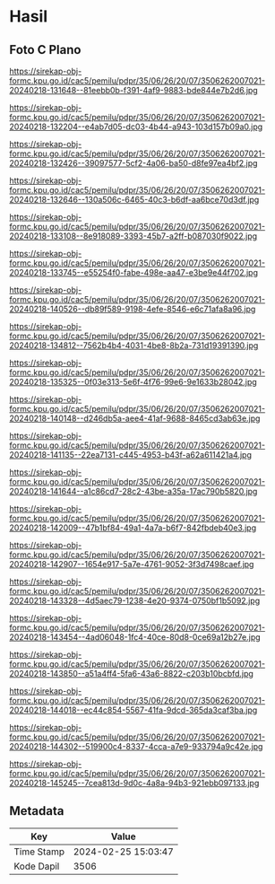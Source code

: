 # Hasil

## Foto C Plano

https://sirekap-obj-formc.kpu.go.id/cac5/pemilu/pdpr/35/06/26/20/07/3506262007021-20240218-131648--81eebb0b-f391-4af9-9883-bde844e7b2d6.jpg

https://sirekap-obj-formc.kpu.go.id/cac5/pemilu/pdpr/35/06/26/20/07/3506262007021-20240218-132204--e4ab7d05-dc03-4b44-a943-103d157b09a0.jpg

https://sirekap-obj-formc.kpu.go.id/cac5/pemilu/pdpr/35/06/26/20/07/3506262007021-20240218-132426--39097577-5cf2-4a06-ba50-d8fe97ea4bf2.jpg

https://sirekap-obj-formc.kpu.go.id/cac5/pemilu/pdpr/35/06/26/20/07/3506262007021-20240218-132646--130a506c-6465-40c3-b6df-aa6bce70d3df.jpg

https://sirekap-obj-formc.kpu.go.id/cac5/pemilu/pdpr/35/06/26/20/07/3506262007021-20240218-133108--8e918089-3393-45b7-a2ff-b087030f9022.jpg

https://sirekap-obj-formc.kpu.go.id/cac5/pemilu/pdpr/35/06/26/20/07/3506262007021-20240218-133745--e55254f0-fabe-498e-aa47-e3be9e44f702.jpg

https://sirekap-obj-formc.kpu.go.id/cac5/pemilu/pdpr/35/06/26/20/07/3506262007021-20240218-140526--db89f589-9198-4efe-8546-e6c71afa8a96.jpg

https://sirekap-obj-formc.kpu.go.id/cac5/pemilu/pdpr/35/06/26/20/07/3506262007021-20240218-134812--7562b4b4-4031-4be8-8b2a-731d19391390.jpg

https://sirekap-obj-formc.kpu.go.id/cac5/pemilu/pdpr/35/06/26/20/07/3506262007021-20240218-135325--0f03e313-5e6f-4f76-99e6-9e1633b28042.jpg

https://sirekap-obj-formc.kpu.go.id/cac5/pemilu/pdpr/35/06/26/20/07/3506262007021-20240218-140148--d246db5a-aee4-41af-9688-8465cd3ab63e.jpg

https://sirekap-obj-formc.kpu.go.id/cac5/pemilu/pdpr/35/06/26/20/07/3506262007021-20240218-141135--22ea7131-c445-4953-b43f-a62a611421a4.jpg

https://sirekap-obj-formc.kpu.go.id/cac5/pemilu/pdpr/35/06/26/20/07/3506262007021-20240218-141644--a1c86cd7-28c2-43be-a35a-17ac790b5820.jpg

https://sirekap-obj-formc.kpu.go.id/cac5/pemilu/pdpr/35/06/26/20/07/3506262007021-20240218-142009--47b1bf84-49a1-4a7a-b6f7-842fbdeb40e3.jpg

https://sirekap-obj-formc.kpu.go.id/cac5/pemilu/pdpr/35/06/26/20/07/3506262007021-20240218-142907--1654e917-5a7e-4761-9052-3f3d7498caef.jpg

https://sirekap-obj-formc.kpu.go.id/cac5/pemilu/pdpr/35/06/26/20/07/3506262007021-20240218-143328--4d5aec79-1238-4e20-9374-0750bf1b5092.jpg

https://sirekap-obj-formc.kpu.go.id/cac5/pemilu/pdpr/35/06/26/20/07/3506262007021-20240218-143454--4ad06048-1fc4-40ce-80d8-0ce69a12b27e.jpg

https://sirekap-obj-formc.kpu.go.id/cac5/pemilu/pdpr/35/06/26/20/07/3506262007021-20240218-143850--a51a4ff4-5fa6-43a6-8822-c203b10bcbfd.jpg

https://sirekap-obj-formc.kpu.go.id/cac5/pemilu/pdpr/35/06/26/20/07/3506262007021-20240218-144018--ec44c854-5567-41fa-9dcd-365da3caf3ba.jpg

https://sirekap-obj-formc.kpu.go.id/cac5/pemilu/pdpr/35/06/26/20/07/3506262007021-20240218-144302--519900c4-8337-4cca-a7e9-933794a9c42e.jpg

https://sirekap-obj-formc.kpu.go.id/cac5/pemilu/pdpr/35/06/26/20/07/3506262007021-20240218-145245--7cea813d-9d0c-4a8a-94b3-921ebb097133.jpg


## Metadata

| Key        | Value               |
| ---------- | ------------------- |
| Time Stamp | 2024-02-25 15:03:47 |
| Kode Dapil | 3506                |



